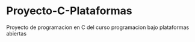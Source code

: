 # Proyecto-C-Plataformas
Proyecto de programacion en C del curso programacion bajo plataformas abiertas
